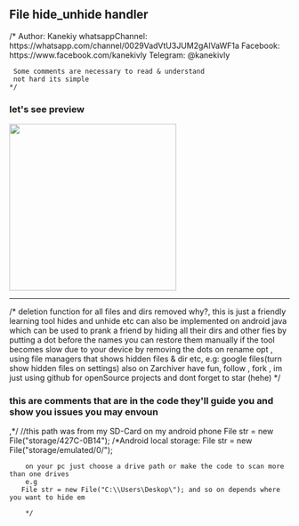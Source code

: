 <h2>File hide_unhide handler</h2>
/*
    Author: Kanekiy
     whatsappChannel: https://whatsapp.com/channel/0029VadVtU3JUM2gAlVaWF1a
     Facebook: https://www.facebook.com/kanekivly
     Telegram: @kanekivly
     
     Some comments are necessary to read & understand
     not hard its simple
    */

  <h3>let's see preview </h3>
  <img src="" width="auto" height="300" />
<hr>
/*
    deletion function for all files and dirs removed
    why?, this is just a friendly learning tool
    hides and unhide etc can also be implemented on android java
    which can be used to prank a friend by hiding all their dirs and other fies
    by putting a dot before the names
    you can restore them manually if the tool becomes slow due to your device
    by removing the dots on rename opt , using file managers that shows hidden files & dir
    etc, e.g: google files(turn show hidden files on settings) also on Zarchiver
    have fun, follow , fork , im just using github for openSource projects
    and dont forget to star (hehe)
    */
    <h3>this are comments that are in the code they'll guide you and show you issues you may envoun</h3>
    ,*/
    //this path was from my SD-Card on my android phone
        File str = new File("storage/427C-0B14");
        /*Android local storage:
        File str = new File("storage/emulated/0/");
        
        on your pc just choose a drive path or make the code to scan more than one drives
        e.g
       File str = new File("C:\\Users\Deskop\"); and so on depends where you want to hide em
       
        */
